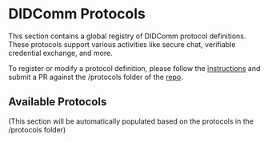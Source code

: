 # DIDComm Protocols

This section contains a global registry of DIDComm protocol definitions. These protocols support various activities like secure chat, verifiable credential exchange, and more.

To register or modify a protocol definition, please follow the [instructions](https://github.com/decentralized-identity/didcomm.org/blob/main/docs/pr-guide.md) and submit a PR against the /protocols folder of the [repo](https://github.com/decentralized-identity/didcomm.org).

## Available Protocols

(This section will be automatically populated based on the protocols in the /protocols folder)